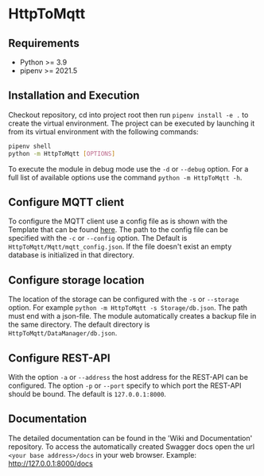 # HttpToMqtt

## Requirements
* Python >= 3.9
* pipenv >= 2021.5

## Installation and Execution
Checkout repository, cd into project root then run `pipenv install -e .` to 
create the virtual environment. The project can be executed by launching 
it from its virtual environment with the following commands:
```Bash
pipenv shell
python -m HttpToMqtt [OPTIONS]
```
To execute the module in debug mode use the `-d` or `--debug` option. For a full list of available options use the command `python -m HttpToMqtt -h`.

## Configure MQTT client
To configure the MQTT client use a config file as is shown with the Template that can 
be found [here](Templates/config.json). The path to the config file can be specified with the `-c`
or `--config` option. The Default is `HttpToMqtt/Mqtt/mqtt_config.json`. If the file doesn't exist
an empty database is initialized in that directory.

## Configure storage location
The location of the storage can be configured with the `-s` or `--storage` option. For example 
`python -m HttpToMqtt -s Storage/db.json`. The path must end with a json-file. The module automatically 
creates a backup file in the same directory. The default directory is `HttpToMqtt/DataManager/db.json`.

## Configure REST-API
With the option `-a` or `--address` the host address for the REST-API can be configured.
The option `-p` or `--port` specify to which port the REST-API should be bound. The default is
`127.0.0.1:8000`.

## Documentation
The detailed documentation can be found in the 'Wiki and Documentation' repository. To access 
the automatically created Swagger docs open the url `<your base address>/docs` in your web browser.
Example: http://127.0.0.1:8000/docs
